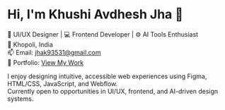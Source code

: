 # Hi, I'm Khushi Avdhesh Jha 👋

🎨 UI/UX Designer | 💻 Frontend Developer | ⚙️ AI Tools Enthusiast  
📍 Khopoli, India  
📫 Email: jhak93531@gmail.com  
📁 Portfolio: [View My Work](https://khushi-jha-portfolio.netlify.app/)

I enjoy designing intuitive, accessible web experiences using Figma, HTML/CSS, JavaScript, and Webflow.  
Currently open to opportunities in UI/UX, frontend, and AI-driven design systems.

